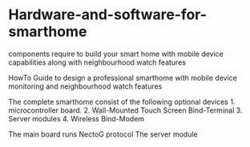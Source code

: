 # Hardware-and-software-for-smarthome
components require to build your smart home with mobile device capabilities along with neighbourhood watch features

HowTo Guide to design a professional smarthome with mobile device monitoring and neighbourhood watch features

The complete smarthome consist of the following optional devices
    1. microcontroller board.
    2. Wall-Mounted Touch Screen Bind-Terminal
    3. Server modules 
    4. Wireless Bind-Modem
    
The main board runs NectoG protocol
The server module
